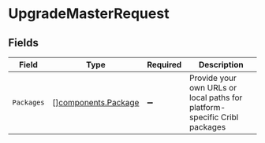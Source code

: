# UpgradeMasterRequest


## Fields

| Field                                                                     | Type                                                                      | Required                                                                  | Description                                                               |
| ------------------------------------------------------------------------- | ------------------------------------------------------------------------- | ------------------------------------------------------------------------- | ------------------------------------------------------------------------- |
| `Packages`                                                                | [][components.Package](../../models/components/package.md)                | :heavy_minus_sign:                                                        | Provide your own URLs or local paths for platform-specific Cribl packages |